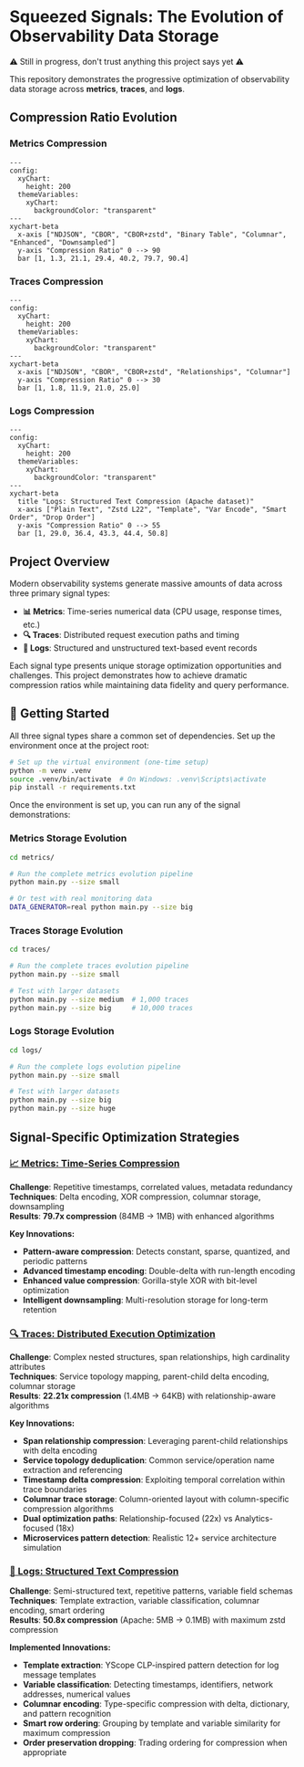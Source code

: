 # Squeezed Signals: The Evolution of Observability Data Storage

⚠️ Still in progress, don't trust anything this project says yet ⚠️

This repository demonstrates the progressive optimization of observability data storage across **metrics**, **traces**, and **logs**.

## Compression Ratio Evolution

### Metrics Compression
```mermaid
---
config:
  xyChart:
    height: 200
  themeVariables:
    xyChart:
      backgroundColor: "transparent"
---
xychart-beta
  x-axis ["NDJSON", "CBOR", "CBOR+zstd", "Binary Table", "Columnar", "Enhanced", "Downsampled"]
  y-axis "Compression Ratio" 0 --> 90
  bar [1, 1.3, 21.1, 29.4, 40.2, 79.7, 90.4]
```

### Traces Compression
```mermaid
---
config:
  xyChart:
    height: 200
  themeVariables:
    xyChart:
      backgroundColor: "transparent"
---
xychart-beta
  x-axis ["NDJSON", "CBOR", "CBOR+zstd", "Relationships", "Columnar"]
  y-axis "Compression Ratio" 0 --> 30
  bar [1, 1.8, 11.9, 21.0, 25.0]
```

### Logs Compression
```mermaid
---
config:
  xyChart:
    height: 200
  themeVariables:
    xyChart:
      backgroundColor: "transparent"
---
xychart-beta
  title "Logs: Structured Text Compression (Apache dataset)"
  x-axis ["Plain Text", "Zstd L22", "Template", "Var Encode", "Smart Order", "Drop Order"]
  y-axis "Compression Ratio" 0 --> 55
  bar [1, 29.0, 36.4, 43.3, 44.4, 50.8]
```

## Project Overview

Modern observability systems generate massive amounts of data across three primary signal types:

- **📊 Metrics**: Time-series numerical data (CPU usage, response times, etc.)
- **🔍 Traces**: Distributed request execution paths and timing
- **📝 Logs**: Structured and unstructured text-based event records

Each signal type presents unique storage optimization opportunities and challenges. This project demonstrates how to achieve dramatic compression ratios while maintaining data fidelity and query performance.

## 🚀 Getting Started

All three signal types share a common set of dependencies. Set up the environment once at the project root:

```bash
# Set up the virtual environment (one-time setup)
python -m venv .venv
source .venv/bin/activate  # On Windows: .venv\Scripts\activate
pip install -r requirements.txt
```

Once the environment is set up, you can run any of the signal demonstrations:

### Metrics Storage Evolution

```bash
cd metrics/

# Run the complete metrics evolution pipeline
python main.py --size small

# Or test with real monitoring data
DATA_GENERATOR=real python main.py --size big
```

### Traces Storage Evolution

```bash
cd traces/

# Run the complete traces evolution pipeline
python main.py --size small

# Test with larger datasets
python main.py --size medium  # 1,000 traces
python main.py --size big     # 10,000 traces
```

### Logs Storage Evolution

```bash
cd logs/

# Run the complete logs evolution pipeline
python main.py --size small

# Test with larger datasets
python main.py --size big
python main.py --size huge
```

## Signal-Specific Optimization Strategies

### [📈 Metrics: Time-Series Compression](./metrics/docs/README.md)
**Challenge**: Repetitive timestamps, correlated values, metadata redundancy  
**Techniques**: Delta encoding, XOR compression, columnar storage, downsampling  
**Results**: **79.7x compression** (84MB → 1MB) with enhanced algorithms

**Key Innovations:**
- **Pattern-aware compression**: Detects constant, sparse, quantized, and periodic patterns
- **Advanced timestamp encoding**: Double-delta with run-length encoding
- **Enhanced value compression**: Gorilla-style XOR with bit-level optimization
- **Intelligent downsampling**: Multi-resolution storage for long-term retention

### [🔍 Traces: Distributed Execution Optimization](./traces/docs/README.md)
**Challenge**: Complex nested structures, span relationships, high cardinality attributes  
**Techniques**: Service topology mapping, parent-child delta encoding, columnar storage  
**Results**: **22.21x compression** (1.4MB → 64KB) with relationship-aware algorithms

**Key Innovations:**
- **Span relationship compression**: Leveraging parent-child relationships with delta encoding
- **Service topology deduplication**: Common service/operation name extraction and referencing
- **Timestamp delta compression**: Exploiting temporal correlation within trace boundaries
- **Columnar trace storage**: Column-oriented layout with column-specific compression algorithms
- **Dual optimization paths**: Relationship-focused (22x) vs Analytics-focused (18x)
- **Microservices pattern detection**: Realistic 12+ service architecture simulation

### [📝 Logs: Structured Text Compression](./logs/docs/README.md)
**Challenge**: Semi-structured text, repetitive patterns, variable field schemas  
**Techniques**: Template extraction, variable classification, columnar encoding, smart ordering  
**Results**: **50.8x compression** (Apache: 5MB → 0.1MB) with maximum zstd compression

**Implemented Innovations:**
- **Template extraction**: YScope CLP-inspired pattern detection for log message templates
- **Variable classification**: Detecting timestamps, identifiers, network addresses, numerical values
- **Columnar encoding**: Type-specific compression with delta, dictionary, and pattern recognition
- **Smart row ordering**: Grouping by template and variable similarity for maximum compression
- **Order preservation dropping**: Trading ordering for compression when appropriate
